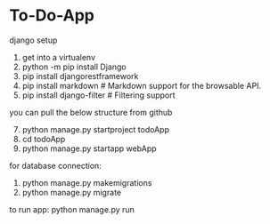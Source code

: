 # To-Do-App

django setup
1. get into a virtualenv
2. python -m pip install Django
3. pip install djangorestframework
4. pip install markdown       # Markdown support for the browsable API.
5. pip install django-filter  # Filtering support


you can pull the below structure from github

7. python manage.py startproject todoApp
8. cd todoApp
9. python manage.py startapp webApp



for database connection:
1. python manage.py makemigrations
2. python manage.py migrate

to run app: python manage.py run

